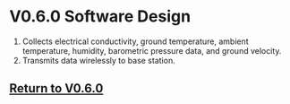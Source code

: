 # V0.6.0 Software Design

1. Collects electrical conductivity, ground temperature, ambient temperature, humidity, barometric pressure data, and ground velocity.
2. Transmits data wirelessly to base station.

## [Return to V0.6.0](https://github.com/ARTS-Laboratory/Smart-Penetrometer-with-Edge-Computing-and-Intelligent-Embedded-Systems/blob/main/V0/V0.6/V0.6.0)
